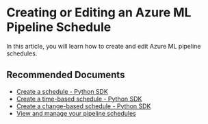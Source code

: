 <properties
	pageTitle="Creating or editing an Azure ML Pipeline Schedule"
	description="Creating or editing an Azure ML Pipeline Schedule"
	infoBubbleText="Creating or editing an Azure ML Pipeline Schedule"
	service="microsoft.machinelearning"
	resource="pipelines"
	authors="bradwall"
	ms.author="bradwall"
	supportTopicIds="32690846"
	productPesIds="16644"
	cloudEnvironments="public, fairfax, mooncake"
	articleId="microsoft.machinelearning.pipelines.createeditschedule"
	selfHelpType="generic"
	ownershipId="AzureML_AzureMachineLearningServices"
/>

# Creating or Editing an Azure ML Pipeline Schedule

In this article, you will learn how to create and edit Azure ML pipeline schedules.


## **Recommended Documents**

* [Create a schedule - Python SDK](https://docs.microsoft.com/azure/machine-learning/how-to-schedule-pipelines#create-a-schedule)
* [Create a time-based schedule - Python SDK](https://docs.microsoft.com/azure/machine-learning/how-to-schedule-pipelines#create-a-time-based-schedule)
* [Create a change-based schedule - Python SDK](https://docs.microsoft.com/azure/machine-learning/how-to-schedule-pipelines#create-a-change-based-schedule)
* [View and manage your pipeline schedules](https://docs.microsoft.com/azure/machine-learning/how-to-schedule-pipelines#view-your-scheduled-pipelines)
